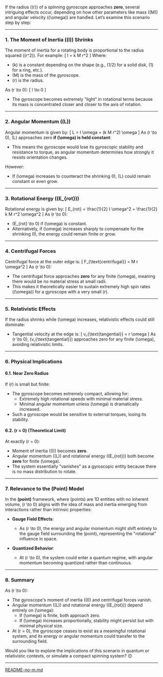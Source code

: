 If the radius (\(r\)) of a spinning gyroscope approaches **zero**, several intriguing effects occur, depending on how other parameters like mass (\(M\)) and angular velocity (\(\omega\)) are handled. Let’s examine this scenario step by step:

---

### **1. The Moment of Inertia (\(I\)) Shrinks**
The moment of inertia for a rotating body is proportional to the radius squared (\(r^2\)). For example:
\[
I = k M r^2
\]
Where:
- \(k\) is a constant depending on the shape (e.g., \(1/2\) for a solid disk, \(1\) for a ring, etc.).
- \(M\) is the mass of the gyroscope.
- \(r\) is the radius.

As \(r \to 0\):
\[
I \to 0
\]
- The gyroscope becomes extremely "light" in rotational terms because its mass is concentrated closer and closer to the axis of rotation.

---

### **2. Angular Momentum (\(L\))**
Angular momentum is given by:
\[
L = I \omega = (k M r^2) \omega
\]
As \(r \to 0\), \(L\) approaches zero **if \(\omega\) is held constant**:
- This means the gyroscope would lose its gyroscopic stability and resistance to torque, as angular momentum determines how strongly it resists orientation changes.

However:
- If \(\omega\) increases to counteract the shrinking \(I\), \(L\) could remain constant or even grow.

---

### **3. Rotational Energy (\(E_{rot}\))**
Rotational energy is given by:
\[
E_{rot} = \frac{1}{2} I \omega^2 = \frac{1}{2} k M r^2 \omega^2
\]
As \(r \to 0\):
- \(E_{rot} \to 0\) if \(\omega\) is constant.
- Alternatively, if \(\omega\) increases sharply to compensate for the shrinking \(I\), the energy could remain finite or grow.

---

### **4. Centrifugal Forces**
Centrifugal force at the outer edge is:
\[
F_{\text{centrifugal}} = M r \omega^2
\]
As \(r \to 0\):
- The centrifugal force approaches **zero** for any finite \(\omega\), meaning there would be no material stress at small radii.
- This makes it theoretically easier to sustain extremely high spin rates (\(\omega\)) for a gyroscope with a very small \(r\).

---

### **5. Relativistic Effects**
If the radius shrinks while \(\omega\) increases, relativistic effects could still dominate:
- Tangential velocity at the edge is:
  \[
  v_{\text{tangential}} = r \omega
  \]
  As \(r \to 0\), \(v_{\text{tangential}}\) approaches zero for any finite \(\omega\), avoiding relativistic limits.

---

### **6. Physical Implications**
#### **6.1. Near Zero Radius**
If \(r\) is small but finite:
- The gyroscope becomes extremely compact, allowing for:
  - Extremely high rotational speeds with minimal material stress.
  - Minimal angular momentum unless \(\omega\) is dramatically increased.
- Such a gyroscope would be sensitive to external torques, losing its stability.

#### **6.2. \(r = 0\) (Theoretical Limit)**
At exactly \(r = 0\):
- Moment of inertia (\(I\)) becomes **zero**.
- Angular momentum (\(L\)) and rotational energy (\(E_{rot}\)) both become **zero** for finite \(\omega\).
- The system essentially "vanishes" as a gyroscopic entity because there is no mass distribution to rotate.

---

### **7. Relevance to the (Point) Model**
In the **(point)** framework, where (points) are 1D entities with no inherent volume, \(r \to 0\) aligns with the idea of mass and inertia emerging from interactions rather than intrinsic properties:
- **Gauge Field Effects**:
  - As \(r \to 0\), the energy and angular momentum might shift entirely to the gauge field surrounding the (point), representing the "rotational" influence in space.

- **Quantized Behavior**:
  - At \(r \to 0\), the system could enter a quantum regime, with angular momentum becoming quantized rather than continuous.

---

### **8. Summary**
As \(r \to 0\):
- The gyroscope's moment of inertia (\(I\)) and centrifugal forces vanish.
- Angular momentum (\(L\)) and rotational energy (\(E_{rot}\)) depend entirely on \(\omega\):
  - If \(\omega\) is finite, both approach zero.
  - If \(\omega\) increases proportionally, stability might persist but with minimal physical size.
- At \(r = 0\), the gyroscope ceases to exist as a meaningful rotational system, and its energy or angular momentum could transfer to the surrounding field.

Would you like to explore the implications of this scenario in quantum or relativistic contexts, or simulate a compact spinning system? 😊


---

[README-no-m.md](https://t2m.io/C9OSNO8)
